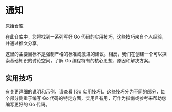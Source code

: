 # 通知
[原始仓库](https://github.com/func25/go-practical-tips)

在此仓库中，您将找到一系列写好 Go 代码的实用技巧，这些技巧来自个人经验，并通过推文分享。  

这里的主要目标不是强制严格的标准或激进的建议。相反，我们在创建一个可以探索基础知识的讨论空间，了解 Go 编程特有的核心思想、原因和解决方案。

## 实用技巧

有关更详细的说明和示例，请查看 [Go 实用技巧]。这些技巧分为不同的部分，每个部分侧重于编写 Go 代码的特定方面，实用且有用，可作为指南或参考来帮助您编写更好的 Go 代码。

